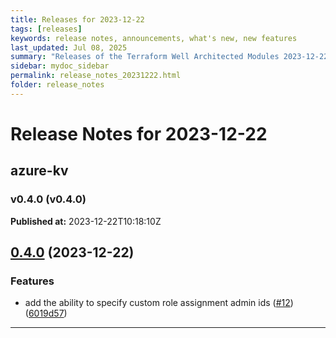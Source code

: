 ```yaml
---
title: Releases for 2023-12-22
tags: [releases]
keywords: release notes, announcements, what's new, new features
last_updated: Jul 08, 2025
summary: "Releases of the Terraform Well Architected Modules 2023-12-22"
sidebar: mydoc_sidebar
permalink: release_notes_20231222.html
folder: release_notes
---
```


# Release Notes for 2023-12-22

## azure-kv
### v0.4.0 (v0.4.0)
**Published at:** 2023-12-22T10:18:10Z

## [0.4.0](https://github.com/CloudNationHQ/terraform-azure-kv/compare/v0.3.0...v0.4.0) (2023-12-22)


### Features

* add the ability to specify custom role assignment admin ids ([#12](https://github.com/CloudNationHQ/terraform-azure-kv/issues/12)) ([6019d57](https://github.com/CloudNationHQ/terraform-azure-kv/commit/6019d57c2275c4a92160d31b49368078817a84fa))

---

